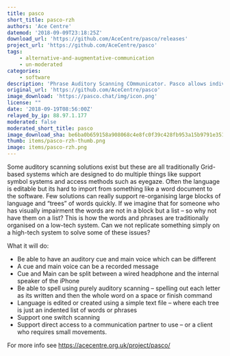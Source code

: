```yaml
---
title: pasco
short_title: pasco-rzh
authors: 'Ace Centre'
datemod: '2018-09-09T23:18:25Z'
download_url: 'https://github.com/AceCentre/pasco/releases'
project_url: 'https://github.com/AceCentre/pasco'
tags:
    - alternative-and-augmentative-communication
    - un-moderated
categories:
    - software
description: 'Phrase Auditory Scanning COmmunicator. Pasco allows individuals with a Visual and Physical difficulty to communicate. Language is organised in a simple text file and is read aloud via auditory cues. Multi-lingual support for cue and main voice. Recorded messages supported and spelling function. Available on iOS and the web. '
original_url: 'https://github.com/AceCentre/pasco'
image_download: 'https://pasco.chat/img/icon.png'
license: ""
date: '2018-09-19T08:56:00Z'
relayed_by_ip: 88.97.1.177
moderated: false
moderated_short_title: pasco
image_download_sha: be6ba0b659158a908068c4e8fc0f39c428fb953a15b9791e351dbb3e13900909
thumb: items/pasco-rzh-thumb.png
image: items/pasco-rzh.png
---
```

Some auditory scanning solutions exist but these are all traditionally Grid-based systems which are designed to do multiple things like support symbol systems and access methods such as eyegaze.  Often the language is editable but its hard to import from something like a word document to the software. Few solutions can really support re-organising large blocks of language and “trees” of words quickly. If we imagine that for someone who has visually impairment the words are not in a block but a list – so why not have them on a list? This is how the words and phrases are traditionally organised on a low-tech system. Can we not replicate something simply on a high-tech system to solve some of these issues?

What it will do:

- Be able to have an auditory cue and main voice which can be different
- A cue and main voice can be a recorded message
- Cue and Main can be split between a wired headphone and the internal speaker of the iPhone
- Be able to spell using purely auditory scanning – spelling out each letter as its written and then the whole word on a space or finish command
- Language is edited or created using a simple text file – where each tree is just an indented list of words or phrases
- Support one switch scanning
- Support direct access to a communication partner to use – or a client who requires small movements.

For more info see https://acecentre.org.uk/project/pasco/